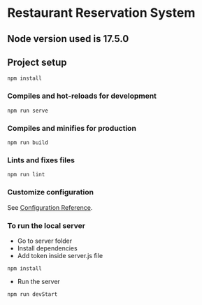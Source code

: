 # Restaurant Reservation System

## Node version used is 17.5.0

## Project setup
```
npm install
```

### Compiles and hot-reloads for development
```
npm run serve
```

### Compiles and minifies for production
```
npm run build
```

### Lints and fixes files
```
npm run lint
```

### Customize configuration
See [Configuration Reference](https://cli.vuejs.org/config/).

### To run the local server
* Go to server folder
* Install dependencies
* Add token inside server.js file
```
npm install
```
* Run the server
```
npm run devStart
```
